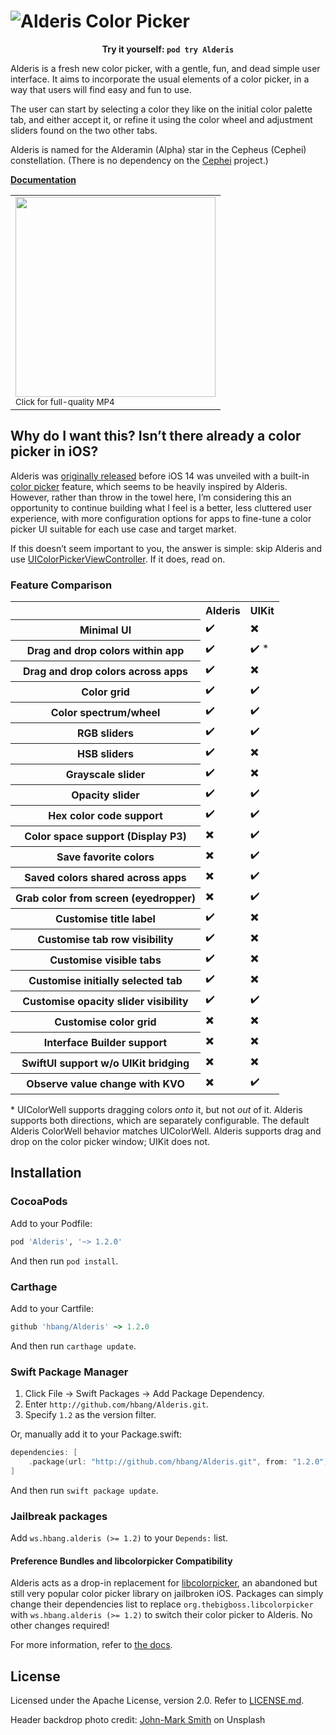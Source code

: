 # ![Alderis Color Picker](screenshots/logo.jpg)

**<center>Try it yourself: `pod try Alderis`</center>**

Alderis is a fresh new color picker, with a gentle, fun, and dead simple user interface. It aims to incorporate the usual elements of a color picker, in a way that users will find easy and fun to use.

The user can start by selecting a color they like on the initial color palette tab, and either accept it, or refine it using the color wheel and adjustment sliders found on the two other tabs.

Alderis is named for the Alderamin (Alpha) star in the Cepheus (Cephei) constellation. (There is no dependency on the [Cephei](https://hbang.github.io/libcephei/) project.)

**[Documentation](https://hbang.github.io/Alderis/)**

<table align="center">
<tr>
<td>
<a href="https://hbang.github.io/Alderis/screenshots/alderis-demo.mp4">
<img src="screenshots/alderis-demo.gif" width="320">
</a>
<br>
<a href="https://hbang.github.io/Alderis/screenshots/alderis-demo.mp4">
<sup>Click for full-quality MP4</sup>
</a>
</td>
</tr>
</table>

## Why do I want this? Isn’t there already a color picker in iOS?
Alderis was [originally released](https://twitter.com/hbkirb/status/1239332547437326337) before iOS 14 was unveiled with a built-in [color picker](https://developer.apple.com/design/human-interface-guidelines/ios/controls/color-wells/) feature, which seems to be heavily inspired by Alderis. However, rather than throw in the towel here, I’m considering this an opportunity to continue building what I feel is a better, less cluttered user experience, with more configuration options for apps to fine-tune a color picker UI suitable for each use case and target market.

If this doesn’t seem important to you, the answer is simple: skip Alderis and use [UIColorPickerViewController](https://developer.apple.com/documentation/uikit/uicolorpickerviewcontroller). If it does, read on.

### Feature Comparison

<table>
<tr> <th></th> <th>Alderis</th> <th>UIKit</th> </tr>
<tr> <th>Minimal UI</th> <td>✔️</td> <td>✖️</td> </tr>
<tr> <th>Drag and drop colors within app</th> <td>✔️</td> <td>✔️ *</td> </tr>
<tr> <th>Drag and drop colors across apps</th> <td>✔️</td> <td>✖️</td> </tr>
<tr> <th>Color grid</th> <td>✔️</td> <td>✔️</td> </tr>
<tr> <th>Color spectrum/wheel</th> <td>✔️</td> <td>✔️</td> </tr>
<tr> <th>RGB sliders</th> <td>✔️</td> <td>✔️</td> </tr>
<tr> <th>HSB sliders</th> <td>✔️</td> <td>✖️</td> </tr>
<tr> <th>Grayscale slider</th> <td>✔️</td> <td>✖️</td> </tr>
<tr> <th>Opacity slider</th> <td>✔️</td> <td>✔️</td> </tr>
<tr> <th>Hex color code support</th> <td>✔️</td> <td>✔️</td> </tr>
<tr> <th>Color space support (Display P3)</th> <td>✖️</td> <td>✔️</td> </tr>
<tr> <th>Save favorite colors</th> <td>✖️</td> <td>✔️</td> </tr>
<tr> <th>Saved colors shared across apps</th> <td>✖️</td> <td>✔️</td> </tr>
<tr> <th>Grab color from screen (eyedropper)</th> <td>✖️</td> <td>✔️</td> </tr>
<tr> <th>Customise title label</th> <td>✔️</td> <td>✖️</td> </tr>
<tr> <th>Customise tab row visibility</th> <td>✔️</td> <td>✖️</td> </tr>
<tr> <th>Customise visible tabs</th> <td>✔️</td> <td>✖️</td> </tr>
<tr> <th>Customise initially selected tab</th> <td>✔️</td> <td>✖️</td> </tr>
<tr> <th>Customise opacity slider visibility</th> <td>✔️</td> <td>✔️</td> </tr>
<tr> <th>Customise color grid</th> <td>✖️</td> <td>✖️</td> </tr>
<tr> <th>Interface Builder support</th> <td>✖️</td> <td>✖️</td> </tr>
<tr> <th>SwiftUI support w/o UIKit bridging</th> <td>✖️</td> <td>✖️</td> </tr>
<tr> <th>Observe value change with KVO</th> <td>✖️</td> <td>✔️</td> </tr>
</table>

\* UIColorWell supports dragging colors *onto* it, but not *out* of it. Alderis supports both directions, which are separately configurable. The default Alderis ColorWell behavior matches UIColorWell. Alderis supports drag and drop on the color picker window; UIKit does not.

## Installation

### CocoaPods
Add to your Podfile:

```ruby
pod 'Alderis', '~> 1.2.0'
```

And then run `pod install`.

### Carthage
Add to your Cartfile:

```ruby
github 'hbang/Alderis' ~> 1.2.0
```

And then run `carthage update`.

### Swift Package Manager
1. Click File &rarr; Swift Packages &rarr; Add Package Dependency.
2. Enter `http://github.com/hbang/Alderis.git`.
3. Specify `1.2` as the version filter.

Or, manually add it to your Package.swift:

```swift
dependencies: [
	.package(url: "http://github.com/hbang/Alderis.git", from: "1.2.0")
]
```

And then run `swift package update`.

### Jailbreak packages
Add `ws.hbang.alderis (>= 1.2)` to your `Depends:` list.

#### Preference Bundles and libcolorpicker Compatibility
Alderis acts as a drop-in replacement for [libcolorpicker](https://github.com/atomikpanda/libcolorpicker), an abandoned but still very popular color picker library on jailbroken iOS. Packages can simply change their dependencies list to replace `org.thebigboss.libcolorpicker` with `ws.hbang.alderis (>= 1.2)` to switch their color picker to Alderis. No other changes required!

For more information, refer to [the docs](https://hbang.github.io/Alderis/preference-bundles.html).

## License
Licensed under the Apache License, version 2.0. Refer to [LICENSE.md](https://github.com/hbang/Alderis/blob/main/LICENSE.md).

Header backdrop photo credit: [John-Mark Smith](https://unsplash.com/@mrrrk_smith) on Unsplash
